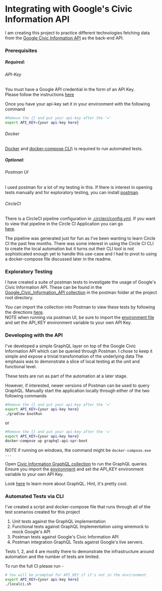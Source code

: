 # Integrating with Google's Civic Information API

I am creating this project to practice different technologies 
fetching data from the [Google Civic Information API] as the back-end API.

[Google Civic Information API]: https://developers.google.com/civic-information

### Prerequisites
##### Required:

###### API-Key
You must have a Google API credential in the form of an API Key.\
Please follow the instructions [here](https://support.google.com/googleapi/answer/6158862?hl=en&ref_topic=7013279)

Once you have your api-key set it in your environment with the following command
```bash
#Remove the {} and put your api-key after the '=' 
export API_KEY={your api-key here}
```

###### Docker
[Docker](https://docs.docker.com/install/) and [docker-compose CLI](https://docs.docker.com/compose/install/)\ is required to run automated tests.

##### Optional:

###### Postman UI
I used postman for a lot of my testing in this. If there is interest in opening tests manually
and for exploratory testing, you can install [postman](https://www.postman.com/downloads/).

###### CircleCI
There is a CircleCI pipeline configuration in [.circleci/config.yml](.circleci/config.yml). 
If you want to view that pipeline in the Circle CI Application you can go   
[here](https://circleci.com/gh/GoldFlsh/google-civic-info-api-integration).

The pipeline was generated just for fun as I've been wanting to learn Circle CI the past few months. 
There was some interest in using the Circle CI CLI to create the local automation 
but it turns out their CLI tool is not sophisticated enough yet to handle this use-case and I had
to pivot to using a docker-compose file discussed later in the readme.

### Exploratory Testing
I have created a suite of postman tests to investigate the usage of 
Google's Civic Information API. These can be found in the 
[Google_Civic_Information_API collection](postman/Google_Civic_Information_API.postman_collection.json) in the postman folder 
at the project root directory.

You can import the collection into Postman to view these tests by following 
the directions [here](https://learning.postman.com/docs/postman/collection-runs/working-with-data-files/#importing-sample-collection-files).\
NOTE when running via postman UI, be sure to import the [environment file](postman/local.postman_environment.json) and set the
API_KEY environment variable to your own API Key.  

### Developing with the API
I've developed a simple GraphQL layer on top of the Google Civic Information API which can be queried
through Postman. I chose to keep it simple and expose a trivial transformation of the underlying data
The emphasis was to demonstrate a slice of local testing at the unit and functional level.

These tests are run as part of the automation at a later stage.

However, if interested, newer versions of Postman can be used to query GraphQL. 
Manually start the application locally through either of the two following commands

```bash
#Remove the {} and put your api-key after the '=' 
export API_KEY={your api-key here}
./gradlew bootRun
```
or 
```bash
#Remove the {} and put your api-key after the '=' 
export API_KEY={your api-key here}
docker-compose up graphql-api-spr-boot
```

NOTE if running on windows, the command might be `docker-compose.exe ...`

Open [Civic Information GraphQL collection](postman/Civic_Information_GraphQL.postman_collection.json)
to run the GraphQL queries. Ensure you import the [environment](postman/local.postman_environment.json) 
and set the API_KEY environment variable to your own API Key.  

Look [here](https://graphql.org/) to learn more about GraphQL. Hint, it's pretty cool.

### Automated Tests via CLI
I've created a script and docker-compose file that runs through all of the test scenarios created for this project
1. Unit tests against the GraphQL implementation
2. Functional tests against GraphQL Implementation using wiremock to mock Google's API
3. Postman tests against Google's Civic Information API
4. Postman integration GraphQL Tests against Google's live servers.

Tests 1, 2, and 4 are mostly there to demonstrate the infrastructure around automation 
and the number of tests are limited.

To run the full CI please run -  
```bash
# You will be prompted for API_KEY if it's not in the environment
export API_KEY={your api-key here}
./localci.sh
```




